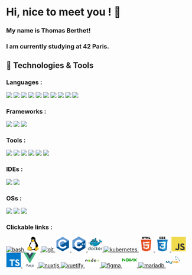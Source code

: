 # Hi, nice to meet you ! 👋

### My name is Thomas Berthet!
### 
### I am currently studying at 42 Paris.
###
###

## 🔧 Technologies & Tools
### Languages :
![](https://img.shields.io/badge/Language-C-brightgreen)
![](https://img.shields.io/badge/Language-C%2B%2B-brightgreen)
![](https://img.shields.io/badge/Language-ASMx64-brightgreen)
![](https://img.shields.io/badge/Language-Python-brightgreen)
![](https://img.shields.io/badge/Language-Makefile-DCB00A)
![](https://img.shields.io/badge/Language-Shell-DCB00A)
![](https://img.shields.io/badge/Language-JavaScript-D031FF)
![](https://img.shields.io/badge/Language-Typescript-D031FF)
![](https://img.shields.io/badge/Language-HTML5-D031FF)
![](https://img.shields.io/badge/Language-CSS3-D031FF)

### Frameworks :
![](https://img.shields.io/badge/Framework-Vue.Js-D031FF)
![](https://img.shields.io/badge/Framework-Nuxt.js-D031FF)
![](https://img.shields.io/badge/Framework-Node.js-D031FF)
### Tools :
![](https://img.shields.io/badge/Language-Git-white)
![](https://img.shields.io/badge/Language-Docker-blue)
![](https://img.shields.io/badge/Language-Kubernetes-blue)
![](https://img.shields.io/badge/Language-Nginx-D031FF)
![](https://img.shields.io/badge/Language-MySQL-D031FF)
![](https://img.shields.io/badge/Language-MariaDB-D031FF)
### IDEs :
![](https://img.shields.io/badge/IDE-VSCode-0D39E0)
![](https://img.shields.io/badge/IDE-Vim-0D39E0)
### OSs :
![](https://img.shields.io/badge/OS-Linux-FF5031)
![](https://img.shields.io/badge/OS-Windows-FF5031)
![](https://img.shields.io/badge/OS-MacOS-FF5031)



<h3 align="left">Clickable links :</h3>
<p align="left"> <a href="https://www.gnu.org/software/bash/" target="_blank" rel="noreferrer"> <img src="https://www.vectorlogo.zone/logos/gnu_bash/gnu_bash-icon.svg" alt="bash" width="40" height="40"/> </a>
<a href="https://www.linux.org/" target="_blank" rel="noreferrer"> <img src="https://raw.githubusercontent.com/devicons/devicon/master/icons/linux/linux-original.svg" alt="linux" width="40" height="40"/> </a>
<a href="https://git-scm.com/" target="_blank" rel="noreferrer"> <img src="https://www.vectorlogo.zone/logos/git-scm/git-scm-icon.svg" alt="git" width="40" height="40"/> </a>
<a href="https://www.cprogramming.com/" target="_blank" rel="noreferrer"> <img src="https://raw.githubusercontent.com/devicons/devicon/master/icons/c/c-original.svg" alt="c" width="40" height="40"/> </a>
<a href="https://www.w3schools.com/cpp/" target="_blank" rel="noreferrer"> <img src="https://raw.githubusercontent.com/devicons/devicon/master/icons/cplusplus/cplusplus-original.svg" alt="cplusplus" width="40" height="40"/> </a>
<a href="https://www.docker.com/" target="_blank" rel="noreferrer"> <img src="https://raw.githubusercontent.com/devicons/devicon/master/icons/docker/docker-original-wordmark.svg" alt="docker" width="40" height="40"/> </a>
<a href="https://kubernetes.io" target="_blank" rel="noreferrer"> <img src="https://www.vectorlogo.zone/logos/kubernetes/kubernetes-icon.svg" alt="kubernetes" width="40" height="40"/> </a>
<a href="https://www.w3.org/html/" target="_blank" rel="noreferrer"> <img src="https://raw.githubusercontent.com/devicons/devicon/master/icons/html5/html5-original-wordmark.svg" alt="html5" width="40" height="40"/> </a>
<a href="https://www.w3schools.com/css/" target="_blank" rel="noreferrer"> <img src="https://raw.githubusercontent.com/devicons/devicon/master/icons/css3/css3-original-wordmark.svg" alt="css3" width="40" height="40"/> </a>
<a href="https://developer.mozilla.org/en-US/docs/Web/JavaScript" target="_blank" rel="noreferrer"> <img src="https://raw.githubusercontent.com/devicons/devicon/master/icons/javascript/javascript-original.svg" alt="javascript" width="40" height="40"/> </a>
<a href="https://www.typescriptlang.org/" target="_blank" rel="noreferrer"> <img src="https://raw.githubusercontent.com/devicons/devicon/master/icons/typescript/typescript-original.svg" alt="typescript" width="40" height="40"/> </a>
<a href="https://vuejs.org/" target="_blank" rel="noreferrer"> <img src="https://raw.githubusercontent.com/devicons/devicon/master/icons/vuejs/vuejs-original-wordmark.svg" alt="vuejs" width="40" height="40"/> </a>
<a href="https://nuxtjs.org/" target="_blank" rel="noreferrer"> <img src="https://www.vectorlogo.zone/logos/nuxtjs/nuxtjs-icon.svg" alt="nuxtjs" width="40" height="40"/> </a>
<a href="https://vuetifyjs.com/en/" target="_blank" rel="noreferrer"> <img src="https://bestofjs.org/logos/vuetify.svg" alt="vuetify" width="40" height="40"/> </a>
<a href="https://nodejs.org" target="_blank" rel="noreferrer"> <img src="https://raw.githubusercontent.com/devicons/devicon/master/icons/nodejs/nodejs-original-wordmark.svg" alt="nodejs" width="40" height="40"/> </a>
<a href="https://www.figma.com/" target="_blank" rel="noreferrer"> <img src="https://www.vectorlogo.zone/logos/figma/figma-icon.svg" alt="figma" width="40" height="40"/> </a>
<a href="https://www.nginx.com" target="_blank" rel="noreferrer"> <img src="https://raw.githubusercontent.com/devicons/devicon/master/icons/nginx/nginx-original.svg" alt="nginx" width="40" height="40"/> </a>
<a href="https://mariadb.org/" target="_blank" rel="noreferrer"> <img src="https://www.vectorlogo.zone/logos/mariadb/mariadb-icon.svg" alt="mariadb" width="40" height="40"/> </a>
<a href="https://www.mysql.com/" target="_blank" rel="noreferrer"> <img src="https://raw.githubusercontent.com/devicons/devicon/master/icons/mysql/mysql-original-wordmark.svg" alt="mysql" width="40" height="40"/> </a>
</p>
